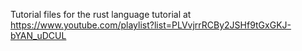 Tutorial files for the rust language tutorial at https://www.youtube.com/playlist?list=PLVvjrrRCBy2JSHf9tGxGKJ-bYAN_uDCUL
